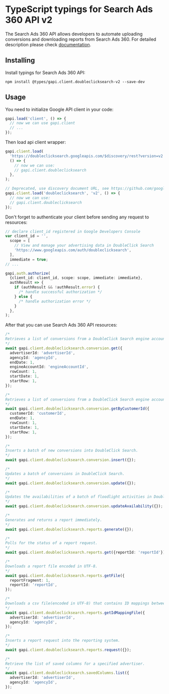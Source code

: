 # TypeScript typings for Search Ads 360 API v2

The Search Ads 360 API allows developers to automate uploading conversions and downloading reports from Search Ads 360.
For detailed description please check [documentation](https://developers.google.com/search-ads).

## Installing

Install typings for Search Ads 360 API:

```
npm install @types/gapi.client.doubleclicksearch-v2 --save-dev
```

## Usage

You need to initialize Google API client in your code:

```typescript
gapi.load('client', () => {
  // now we can use gapi.client
  // ...
});
```

Then load api client wrapper:

```typescript
gapi.client.load(
  'https://doubleclicksearch.googleapis.com/$discovery/rest?version=v2',
  () => {
    // now we can use:
    // gapi.client.doubleclicksearch
  },
);
```

```typescript
// Deprecated, use discovery document URL, see https://github.com/google/google-api-javascript-client/blob/master/docs/reference.md#----gapiclientloadname----version----callback--
gapi.client.load('doubleclicksearch', 'v2', () => {
  // now we can use:
  // gapi.client.doubleclicksearch
});
```

Don't forget to authenticate your client before sending any request to resources:

```typescript
// declare client_id registered in Google Developers Console
var client_id = '',
  scope = [
    // View and manage your advertising data in DoubleClick Search
    'https://www.googleapis.com/auth/doubleclicksearch',
  ],
  immediate = true;
// ...

gapi.auth.authorize(
  {client_id: client_id, scope: scope, immediate: immediate},
  authResult => {
    if (authResult && !authResult.error) {
      /* handle successful authorization */
    } else {
      /* handle authorization error */
    }
  },
);
```

After that you can use Search Ads 360 API resources: <!-- TODO: make this work for multiple namespaces -->

```typescript
/*
Retrieves a list of conversions from a DoubleClick Search engine account.
*/
await gapi.client.doubleclicksearch.conversion.get({
  advertiserId: 'advertiserId',
  agencyId: 'agencyId',
  endDate: 1,
  engineAccountId: 'engineAccountId',
  rowCount: 1,
  startDate: 1,
  startRow: 1,
});

/*
Retrieves a list of conversions from a DoubleClick Search engine account.
*/
await gapi.client.doubleclicksearch.conversion.getByCustomerId({
  customerId: 'customerId',
  endDate: 1,
  rowCount: 1,
  startDate: 1,
  startRow: 1,
});

/*
Inserts a batch of new conversions into DoubleClick Search.
*/
await gapi.client.doubleclicksearch.conversion.insert({});

/*
Updates a batch of conversions in DoubleClick Search.
*/
await gapi.client.doubleclicksearch.conversion.update({});

/*
Updates the availabilities of a batch of floodlight activities in DoubleClick Search.
*/
await gapi.client.doubleclicksearch.conversion.updateAvailability({});

/*
Generates and returns a report immediately.
*/
await gapi.client.doubleclicksearch.reports.generate({});

/*
Polls for the status of a report request.
*/
await gapi.client.doubleclicksearch.reports.get({reportId: 'reportId'});

/*
Downloads a report file encoded in UTF-8.
*/
await gapi.client.doubleclicksearch.reports.getFile({
  reportFragment: 1,
  reportId: 'reportId',
});

/*
Downloads a csv file(encoded in UTF-8) that contains ID mappings between legacy SA360 and new SA360. The file includes all children entities of the given advertiser(e.g. engine accounts, campaigns, ad groups, etc.) that exist in both legacy SA360 and new SA360.
*/
await gapi.client.doubleclicksearch.reports.getIdMappingFile({
  advertiserId: 'advertiserId',
  agencyId: 'agencyId',
});

/*
Inserts a report request into the reporting system.
*/
await gapi.client.doubleclicksearch.reports.request({});

/*
Retrieve the list of saved columns for a specified advertiser.
*/
await gapi.client.doubleclicksearch.savedColumns.list({
  advertiserId: 'advertiserId',
  agencyId: 'agencyId',
});
```
